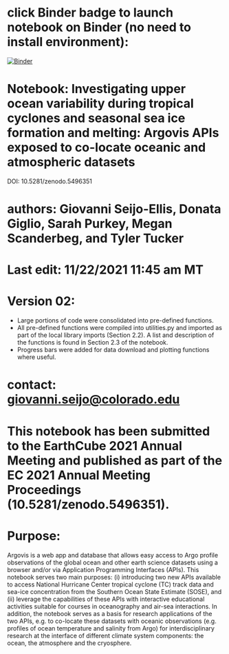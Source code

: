 # click Binder badge to launch notebook on Binder (no need to install environment):
[![Binder](https://mybinder.org/badge_logo.svg)](https://mybinder.org/v2/gh/gseijo/EC_test/HEAD)
# Notebook: Investigating upper ocean variability during tropical cyclones and seasonal sea ice formation and melting: Argovis APIs exposed to co-locate oceanic and atmospheric datasets
DOI: 10.5281/zenodo.5496351
# authors: Giovanni Seijo-Ellis, Donata Giglio, Sarah Purkey, Megan Scanderbeg, and Tyler Tucker
# Last edit: 11/22/2021 11:45 am MT
# Version 02:
- Large portions of code were consolidated into pre-defined functions.
- All pre-defined functions were compiled into utilities.py and imported as part of the local library imports (Section 2.2). A list and description of the functions is found in Section 2.3 of the notebook.
- Progress bars were added for data download and plotting functions where useful.
# contact: giovanni.seijo@colorado.edu
#  This notebook has been submitted to the EarthCube 2021 Annual Meeting and published as part of the EC 2021 Annual Meeting Proceedings (10.5281/zenodo.5496351).
# Purpose:
Argovis is a web app and database that allows easy access to Argo profile observations of the global ocean and other earth science datasets using a browser and/or via Application Programming Interfaces (APIs). This notebook serves two main purposes: (i) introducing two new APIs available to access National Hurricane Center tropical cyclone (TC) track data and sea-ice concentration from the Southern Ocean State Estimate (SOSE), and (ii) leverage the capabilities of these APIs with interactive educational activities suitable for courses in oceanography and air-sea interactions. In addition, the notebook serves as a basis for research applications of the two APIs, e.g. to co-locate these datasets with oceanic observations (e.g. profiles of ocean temperature and salinity from Argo) for interdisciplinary research at the interface of different climate system components: the ocean, the atmosphere and the cryosphere.
